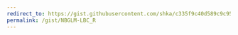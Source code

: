 ```yaml
---
redirect_to: https://gist.githubusercontent.com/shka/c335f9c40d589c9c957f01e5d68285f6/raw/0b89ec46c5570e07bf93bbcde9eb2ed5a9ad07a6/library_bias_correction.R
permalink: /gist/NBGLM-LBC_R
---
```

